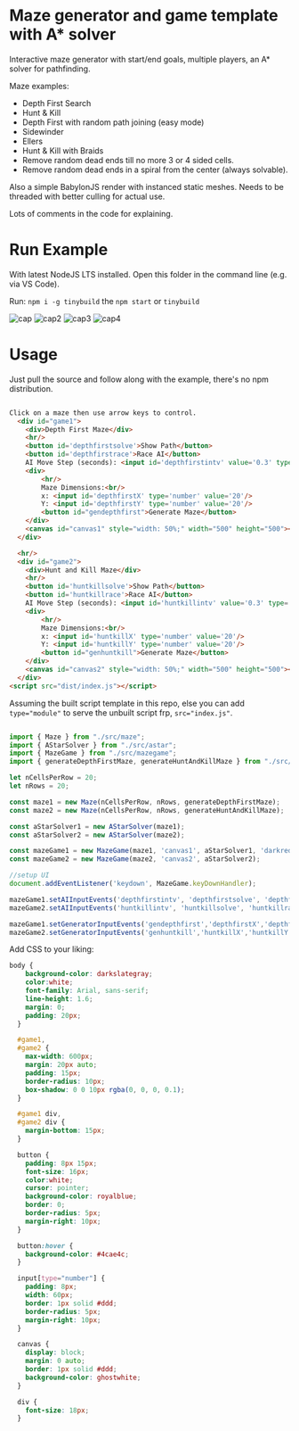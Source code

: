# Maze generator and game template with A* solver

Interactive maze generator with start/end goals, multiple players, an A* solver for pathfinding.

Maze examples:
- Depth First Search
- Hunt & Kill
- Depth First with random path joining (easy mode)
- Sidewinder
- Ellers
- Hunt & Kill with Braids
- Remove random dead ends till no more 3 or 4 sided cells.
- Remove random dead ends in a spiral from the center (always solvable).

Also a simple BabylonJS render with instanced static meshes. Needs to be threaded with better culling for actual use. 

Lots of comments in the code for explaining.

# Run Example

With latest NodeJS LTS installed. Open this folder in the command line (e.g. via VS Code).

Run: `npm i -g tinybuild` the `npm start` or `tinybuild`

![cap](./Capture.PNG)
![cap2](./Capture2.PNG)
![cap3](./Capture3.PNG)
![cap4](./Capture4.PNG)


# Usage

Just pull the source and follow along with the example, there's no npm distribution.

```html

Click on a maze then use arrow keys to control.
  <div id="game1">
    <div>Depth First Maze</div>
    <hr/>
    <button id='depthfirstsolve'>Show Path</button>
    <button id='depthfirstrace'>Race AI</button>
    AI Move Step (seconds): <input id='depthfirstintv' value='0.3' type='number'/>
    <div>
        <hr/>
        Maze Dimensions:<br/>
        x: <input id='depthfirstX' type='number' value='20'/>
        Y: <input id='depthfirstY' type='number' value='20'/>
        <button id="gendepthfirst">Generate Maze</button>
    </div>
    <canvas id="canvas1" style="width: 50%;" width="500" height="500"></canvas>
  </div>

  <hr/>
  <div id="game2">
    <div>Hunt and Kill Maze</div>
    <hr/>
    <button id='huntkillsolve'>Show Path</button>
    <button id='huntkillrace'>Race AI</button>
    AI Move Step (seconds): <input id='huntkillintv' value='0.3' type='number'/>
    <div>
        <hr/>
        Maze Dimensions:<br/>
        x: <input id='huntkillX' type='number' value='20'/>
        Y: <input id='huntkillY' type='number' value='20'/>
        <button id="genhuntkill">Generate Maze</button>
    </div>
    <canvas id="canvas2" style="width: 50%;" width="500" height="500"></canvas>
  </div>
<script src="dist/index.js"></script>
```
Assuming the built script template in this repo, else you can add `type="module"` to serve the unbuilt script frp, `src="index.js"`.

```js

import { Maze } from "./src/maze";
import { AStarSolver } from "./src/astar";
import { MazeGame } from "./src/mazegame";
import { generateDepthFirstMaze, generateHuntAndKillMaze } from "./src/generators";

let nCellsPerRow = 20;
let nRows = 20;

const maze1 = new Maze(nCellsPerRow, nRows, generateDepthFirstMaze);
const maze2 = new Maze(nCellsPerRow, nRows, generateHuntAndKillMaze);

const aStarSolver1 = new AStarSolver(maze1);
const aStarSolver2 = new AStarSolver(maze2);

const mazeGame1 = new MazeGame(maze1, 'canvas1', aStarSolver1, 'darkred');
const mazeGame2 = new MazeGame(maze2, 'canvas2', aStarSolver2);

//setup UI
document.addEventListener('keydown', MazeGame.keyDownHandler);

mazeGame1.setAIInputEvents('depthfirstintv', 'depthfirstsolve', 'depthfirstrace');
mazeGame2.setAIInputEvents('huntkillintv', 'huntkillsolve', 'huntkillrace');

mazeGame1.setGeneratorInputEvents('gendepthfirst','depthfirstX','depthfirstY');
mazeGame2.setGeneratorInputEvents('genhuntkill','huntkillX','huntkillY');

```

Add CSS to your liking:

```css
body {
    background-color: darkslategray;
    color:white;
    font-family: Arial, sans-serif;
    line-height: 1.6;
    margin: 0;
    padding: 20px;
  }

  #game1,
  #game2 {
    max-width: 600px;
    margin: 20px auto;
    padding: 15px;
    border-radius: 10px;
    box-shadow: 0 0 10px rgba(0, 0, 0, 0.1);
  }

  #game1 div,
  #game2 div {
    margin-bottom: 15px;
  }

  button {
    padding: 8px 15px;
    font-size: 16px;
    color:white;
    cursor: pointer;
    background-color: royalblue;
    border: 0;
    border-radius: 5px;
    margin-right: 10px;
  }

  button:hover {
    background-color: #4cae4c;
  }

  input[type="number"] {
    padding: 8px;
    width: 60px;
    border: 1px solid #ddd;
    border-radius: 5px;
    margin-right: 10px;
  }

  canvas {
    display: block;
    margin: 0 auto;
    border: 1px solid #ddd;
    background-color: ghostwhite;
  }

  div {
    font-size: 18px;
  }

```
